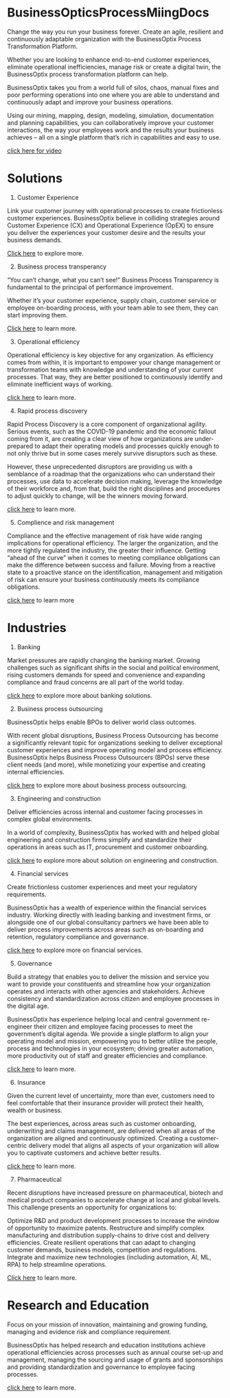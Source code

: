 # BusinessOpticsProcessMiingDocs

Change the way you run your business forever. Create an agile, resilient and continuously adaptable organization with the BusinessOptix Process Transformation Platform.

Whether you are looking to enhance end-to-end customer experiences, eliminate operational inefficiencies, manage risk or create a digital twin, the BusinessOptix process transformation platform can help.

BusinessOptix takes you from a world full of silos, chaos, manual fixes and poor performing operations into one where you are able to understand and continuously adapt and improve your business operations.

Using our mining, mapping, design, modeling, simulation, documentation and planning capabilities, you can collaboratively improve your customer interactions, the way your employees work and the results your business achieves – all on a single platform that’s rich in capabilities and easy to use.

[click here for video](https://www.youtube.com/watch?v=3G2sxpKaRH4&feature=youtu.be)

# Solutions 

1. Customer Experience

Link your customer journey with operational processes to create frictionless customer experiences. BusinessOptix believe in colliding strategies around Customer Experience (CX) and Operational Experience (OpEX) to ensure you deliver the experiences your customer desire and the results your business demands.

[Click here](https://www.businessoptix.com/outcomes/customer-experience-excellence/) to explore more. 

2. Business process transperancy

“You can’t change, what you can’t see!” Business Process Transparency is fundamental to the principal of performance improvement.

Whether it’s your customer experience, supply chain, customer service or employee on-boarding process, with your team able to see them, they can start improving them.

[Click here](https://www.businessoptix.com/outcomes/business-process-transparency/) to learn more.

3. Operational efficiency 

Operational efficiency is key objective for any organization. As efficiency comes from within, it is important to empower your change management or transformation teams with knowledge and understanding of your current processes. That way, they are better positioned to continuously identify and eliminate inefficient ways of working.

[click here](https://www.businessoptix.com/outcomes/improve-operational-efficiency/) to learn more.

4. Rapid process discovery

Rapid Process Discovery is a core component of organizational agility. Serious events, such as the COVID-19 pandemic and the economic fallout coming from it, are creating a clear view of how organizations are under-prepared to adapt their operating models and processes quickly enough to not only thrive but in some cases merely survive disruptors such as these.

However, these unprecedented disruptors are providing us with a semblance of a roadmap that the organizations who can understand their processes, use data to accelerate decision making, leverage the knowledge of their workforce and, from that, build the right disciplines and procedures to adjust quickly to change, will be the winners moving forward.

[click here](https://www.businessoptix.com/outcomes/rapid-process-discovery/) to learn more.

5. Complience and risk management 

Compliance and the effective management of risk have wide ranging implications for operational efficiency. The larger the organization, and the more tightly regulated the industry, the greater their influence. Getting “ahead of the curve” when it comes to meeting compliance obligations can make the difference between success and failure. Moving from a reactive state to a proactive stance on the identification, management and mitigation of risk can ensure your business continuously meets its compliance obligations.

[click here](https://www.businessoptix.com/outcomes/governance-risk-management/) to learn more

# Industries 

1. Banking 

Market pressures are rapidly changing the banking market. Growing challenges such as significant shifts in the social and political environment, rising customers demands for speed and convenience and expanding compliance and fraud concerns are all part of the world today.

[click here](https://www.businessoptix.com/experience/banking/) to explore more about banking solutions. 

2. Business process outsourcing 

BusinessOptix helps enable BPOs to deliver world class outcomes.

With recent global disruptions, Business Process Outsourcing has become a significantly relevant topic for organizations seeking to deliver exceptional customer experiences and improve operating model and process efficiency.  BusinessOptix helps Business Process Outsourcers (BPOs) serve these client needs (and more), while monetizing your expertise and creating internal efficiencies.

[click here](https://www.businessoptix.com/experience/business-process-outsourcing/) to explore more about business process outsourcing. 

3. Engineering and construction 

Deliver efficiencies across internal and customer facing processes in complex global environments.

In a world of complexity, BusinessOptix has worked with and helped global engineering and construction firms simplify and standardize their operations in areas such as IT, procurement and customer onboarding.

[click here](https://www.businessoptix.com/experience/engineering-construction/) to explore more about solution on engineering and construction. 

4. Financial services 

Create frictionless customer experiences and meet your regulatory requirements.

BusinessOptix has a wealth of experience within the financial services industry. Working directly with leading banking and investment firms, or alongside one of our global consultancy partners we have been able to deliver process improvements across areas such as on-boarding and retention, regulatory compliance and governance.

[click here](https://www.businessoptix.com/experience/financial-services/) to explore more on financial services.

5. Governance 

Build a strategy that enables you to deliver the mission and service you want to provide your constituents and streamline how your organization operates and interacts with other agencies and stakeholders. Achieve consistency and standardization across citizen and employee processes in the digital age.

BusinessOptix has experience helping local and central government re-engineer their citizen and employee facing processes to meet the government’s digital agenda. We provide a single platform to align your operating model and mission, empowering you to better utilize the people, process and technologies in your ecosystem; driving greater automation, more productivity out of staff and greater efficiencies and compliance.

[click here](https://www.businessoptix.com/experience/local-central-government/) to learn more. 

6. Insurance

Given the current level of uncertainty, more than ever, customers need to feel comfortable that their insurance provider will protect their health, wealth or business.

The best experiences, across areas such as customer onboarding, underwriting and claims management, are delivered when all areas of the organization are aligned and continuously optimized. Creating a customer-centric delivery model that aligns all aspects of your organization will allow you to captivate customers and achieve better results.

[click here](https://www.businessoptix.com/experience/insurance/) to learn more. 

7. Pharmaceutical 

Recent disruptions have increased pressure on pharmaceutical, biotech and medical product companies to accelerate change at local and global levels. This challenge presents an opportunity for organizations to:

Optimize R&D and product development processes to increase the window of opportunity to maximize patents.
Restructure and simplify complex manufacturing and distribution supply-chains to drive cost and delivery efficiencies.
Create resilient operations that can adapt to changing customer demands, business models, competition and regulations.
Integrate and maximize new technologies (including automation, AI, ML, RPA) to help streamline operations.

[Click here](https://www.businessoptix.com/experience/pharmaceutical/) to learn more.

# Research and Education 

Focus on your mission of innovation, maintaining and growing funding, managing and evidence risk and compliance requirement.

BusinessOptix has helped research and education institutions achieve operational efficiencies across processes such as annual course set-up and management, managing the sourcing and usage of grants and sponsorships and providing standardization and governance to employee facing processes.

[click here](https://www.businessoptix.com/experience/research-education/) to learn more.

